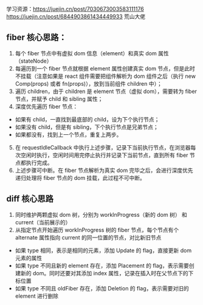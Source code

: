 学习资源：https://juejin.cn/post/7030673003583111176
https://juejin.cn/post/6844903861434449933 荒山大佬
## fiber 核心思路：

1. 每个 fiber 节点中有虚拟 dom 信息（element）和真实 dom 属性（stateNode）
2. 每遍历到一个 fiber 节点就根据 element 属性创建真实 dom 节点，但是此时不挂载（注意如果是 react 组件需要把组件解析为 dom 组件之后（执行 new Comp(props) 或者 fn(props)），放到当前组件 children 中）；
3. 遍历 children，由于 children 是 element 节点（虚拟 dom），需要转为 fiber 节点，并赋予 child 和 sibling 属性；
4. 深度优先遍历 fiber 节点：
  - 如果有 child，一直找到最底部的 child，设为下个执行节点；
  - 如果没有 child，但是有 sibling，下个执行节点是兄弟节点；
  - 如果都没有，找到上一个节点，重复上两步。
5. 在 requestIdleCallback 中执行上述步骤，记录下当前执行节点，在浏览器每次空闲时执行，空闲时间用完停止执行并记录下当前节点，直到所有 fiber 节点都执行完成。
6. 上述步骤可中断。在 fiber 节点解析为真实 dom 完毕之后，会进行深度优先递归处理将 fiber 节点的 dom 挂载，此过程不可中断。

## diff 核心思路
1. 同时维护两颗虚拟 dom 树，分别为 workInProgress（新的 dom 树） 和 current（当前展示的）
2. 从指定节点开始遍历 workInProgress 树的 fiber 节点，每个节点有个 alternate 属性指向 current 的同一位置的节点，对比新旧节点
- 如果 type 相同，表示是相同的元素，添加 Update 的 flag，直接更新 dom 元素的属性
- 如果 type 不同且新的 element 存在，添加 Placement 的 flag，表示需要创建新的 dom。同时还要对其添加 index 属性，记录在插入时在父节点下的下标位置
- 如果 type 不同且 oldFiber 存在，添加 Deletion 的 flag，表示需要对旧的 element 进行删除

